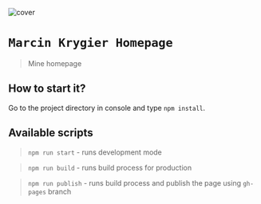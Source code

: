 ![cover](https://cotenfrontend.pl/img/cover.png)

# `Marcin Krygier Homepage`

>Mine homepage

## How to start it?

Go to the project directory in console and type `npm install`.

## Available scripts

>`npm run start` - runs development mode

>`npm run build` - runs build process for production

>`npm run publish` - runs build process and publish the page using `gh-pages` branch


